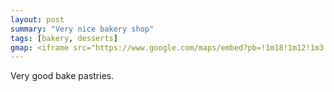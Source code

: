 ```yaml
---
layout: post
summary: "Very nice bakery shop"
tags: [bakery, desserts]
gmap: <iframe src="https://www.google.com/maps/embed?pb=!1m18!1m12!1m3!1d3908.7931840325596!2d104.9267817123412!3d11.56667884406971!2m3!1f0!2f0!3f0!3m2!1i1024!2i768!4f13.1!3m3!1m2!1s0x310951a93bec8b31%3A0x7a71bfa5e767f950!2sTatie&#39;s%20Phnom%20Penh!5e0!3m2!1sen!2skh!4v1720513102771!5m2!1sen!2skh" width="600" height="450" style="border:0;" allowfullscreen="" loading="lazy" referrerpolicy="no-referrer-when-downgrade"></iframe>
---
```


Very good bake pastries.
